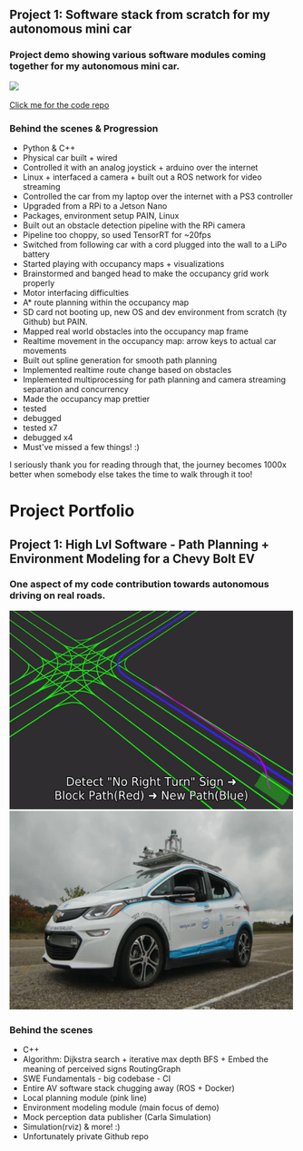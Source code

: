 ## Project 1: Software stack from scratch for my autonomous mini car
### Project demo showing various software modules coming together for my autonomous mini car.
<img src='./AutonomousMiniCar.gif'>

[Click me for the code repo](https://github.com/MaahirG/SmartCar)
### Behind the scenes & Progression
* Python & C++
* Physical car built + wired
* Controlled it with an analog joystick + arduino over the internet
* Linux + interfaced a camera + built out a ROS network for video streaming
* Controlled the car from my laptop over the internet with a PS3 controller
* Upgraded from a RPi to a Jetson Nano
* Packages, environment setup PAIN, Linux
* Built out an obstacle detection pipeline with the RPi camera
* Pipeline too choppy, so used TensorRT for ~20fps
* Switched from following car with a cord plugged into the wall to a LiPo battery
* Started playing with occupancy maps + visualizations
* Brainstormed and banged head to make the occupancy grid work properly
* Motor interfacing difficulties
* A* route planning within the occupancy map
* SD card not booting up, new OS and dev environment from scratch (ty Github) but PAIN.
* Mapped real world obstacles into the occupancy map frame
* Realtime movement in the occupancy map: arrow keys to actual car movements
* Built out spline generation for smooth path planning
* Implemented realtime route change based on obstacles
* Implemented multiprocessing for path planning and camera streaming separation and concurrency
* Made the occupancy map prettier
* tested
* debugged
* tested x7
* debugged x4
* Must've missed a few things! :)

I seriously thank you for reading through that, the journey becomes 1000x better when somebody else takes the time to walk through it too!

# Project Portfolio
## Project 1: High Lvl Software - Path Planning + Environment Modeling for a Chevy Bolt EV
### One aspect of my code contribution towards autonomous driving on real roads.
<p float="left">
  <img src='./AutonomousPathPlanning.gif' width='500', height='350'>
  <img src='./AutoWatoBolt.PNG' width='500', height='350'>
</p>

### Behind the scenes
* C++
* Algorithm: Dijkstra search + iterative max depth BFS + Embed the meaning of perceived signs RoutingGraph
* SWE Fundamentals - big codebase - CI
* Entire AV software stack chugging away (ROS + Docker)
* Local planning module (pink line)
* Environment modeling module (main focus of demo) 
* Mock perception data publisher (Carla Simulation)
* Simulation(rviz) & more! :)
* Unfortunately private Github repo
